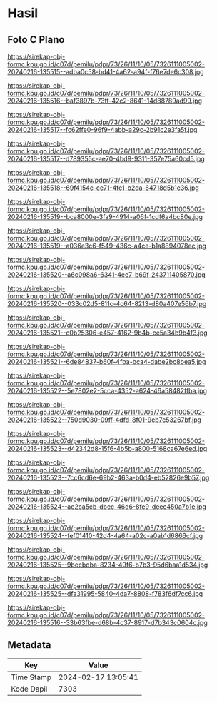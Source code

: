 # Hasil

## Foto C Plano

https://sirekap-obj-formc.kpu.go.id/c07d/pemilu/pdpr/73/26/11/10/05/7326111005002-20240216-135515--adba0c58-bd41-4a62-a94f-f76e7de6c308.jpg

https://sirekap-obj-formc.kpu.go.id/c07d/pemilu/pdpr/73/26/11/10/05/7326111005002-20240216-135516--baf3897b-73ff-42c2-8641-14d88789ad99.jpg

https://sirekap-obj-formc.kpu.go.id/c07d/pemilu/pdpr/73/26/11/10/05/7326111005002-20240216-135517--fc62ffe0-96f9-4abb-a29c-2b91c2e3fa5f.jpg

https://sirekap-obj-formc.kpu.go.id/c07d/pemilu/pdpr/73/26/11/10/05/7326111005002-20240216-135517--d789355c-ae70-4bd9-9311-357e75a60cd5.jpg

https://sirekap-obj-formc.kpu.go.id/c07d/pemilu/pdpr/73/26/11/10/05/7326111005002-20240216-135518--69f4154c-ce71-4fe1-b2da-64718d5b1e36.jpg

https://sirekap-obj-formc.kpu.go.id/c07d/pemilu/pdpr/73/26/11/10/05/7326111005002-20240216-135519--bca8000e-3fa9-4914-a06f-1cdf6a4bc80e.jpg

https://sirekap-obj-formc.kpu.go.id/c07d/pemilu/pdpr/73/26/11/10/05/7326111005002-20240216-135519--a036e3c6-f549-436c-a4ce-b1a8894078ec.jpg

https://sirekap-obj-formc.kpu.go.id/c07d/pemilu/pdpr/73/26/11/10/05/7326111005002-20240216-135520--a6c098a6-6341-4ee7-b69f-243711405870.jpg

https://sirekap-obj-formc.kpu.go.id/c07d/pemilu/pdpr/73/26/11/10/05/7326111005002-20240216-135520--033c02d5-811c-4c64-8213-d80a407e56b7.jpg

https://sirekap-obj-formc.kpu.go.id/c07d/pemilu/pdpr/73/26/11/10/05/7326111005002-20240216-135521--c0b25306-e457-4162-9b4b-ce5a34b9b4f3.jpg

https://sirekap-obj-formc.kpu.go.id/c07d/pemilu/pdpr/73/26/11/10/05/7326111005002-20240216-135521--6de84837-b60f-4fba-bca4-dabe2bc8bea5.jpg

https://sirekap-obj-formc.kpu.go.id/c07d/pemilu/pdpr/73/26/11/10/05/7326111005002-20240216-135522--5e7802e2-5cca-4352-a624-46a58482ffba.jpg

https://sirekap-obj-formc.kpu.go.id/c07d/pemilu/pdpr/73/26/11/10/05/7326111005002-20240216-135522--750d9030-09ff-4dfd-8f01-9eb7c53267bf.jpg

https://sirekap-obj-formc.kpu.go.id/c07d/pemilu/pdpr/73/26/11/10/05/7326111005002-20240216-135523--d42342d8-15f6-4b5b-a800-5168ca67e6ed.jpg

https://sirekap-obj-formc.kpu.go.id/c07d/pemilu/pdpr/73/26/11/10/05/7326111005002-20240216-135523--7cc6cd6e-69b2-463a-b0d4-eb52826e9b57.jpg

https://sirekap-obj-formc.kpu.go.id/c07d/pemilu/pdpr/73/26/11/10/05/7326111005002-20240216-135524--ae2ca5cb-dbec-46d6-8fe9-deec450a7b1e.jpg

https://sirekap-obj-formc.kpu.go.id/c07d/pemilu/pdpr/73/26/11/10/05/7326111005002-20240216-135524--fef01410-42d4-4a64-a02c-a0ab1d6866cf.jpg

https://sirekap-obj-formc.kpu.go.id/c07d/pemilu/pdpr/73/26/11/10/05/7326111005002-20240216-135525--9becbdba-8234-49f6-b7b3-95d6baa1d534.jpg

https://sirekap-obj-formc.kpu.go.id/c07d/pemilu/pdpr/73/26/11/10/05/7326111005002-20240216-135525--dfa31995-5840-4da7-8808-f783f6df7cc6.jpg

https://sirekap-obj-formc.kpu.go.id/c07d/pemilu/pdpr/73/26/11/10/05/7326111005002-20240216-135516--33b63fbe-d68b-4c37-8917-d7b343c0604c.jpg


## Metadata

| Key        | Value               |
| ---------- | ------------------- |
| Time Stamp | 2024-02-17 13:05:41 |
| Kode Dapil | 7303                |



